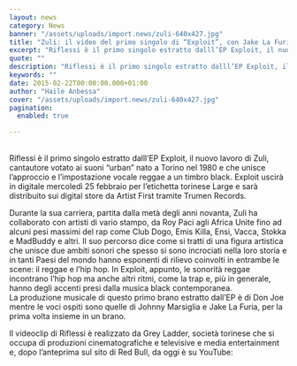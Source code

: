 ```yaml
---
layout: news
category: News
banner: "/assets/uploads/import.news/zuli-640x427.jpg"
title: "Zuli: il video del primo singolo di “Exploit”, con Jake La Furia e Johnny Marsiglia, prod. di Don Joe"
excerpt: "Riflessi è il primo singolo estratto dalll’EP Exploit, il nuovo lavoro di Zuli, cantautore votato ai suoni “urban” nato a Torino nel 1980 e che unisce l’approccio e l’impostazione vocale reggae a un timbro black. Exploit uscirà in digitale mercoledì 25 febbraio per l’etichetta torinese Large e sarà distribuito sui digital store da Artist First [&hellip"
quote: ""
description: "Riflessi è il primo singolo estratto dalll’EP Exploit, il nuovo lavoro di Zuli, cantautore votato ai suoni “urban” nato a Torino nel 1980 e che unisce l’approccio e l’impostazione vocale reggae a un timbro black. Exploit uscirà in digitale mercoledì 25 febbraio per l’etichetta torinese Large e sarà distribuito sui digital store da Artist First [&hellip"
keywords: ""
date: 2015-02-22T00:00:00.000+01:00
author: "Haile Anbessa"
cover: "/assets/uploads/import.news/zuli-640x427.jpg"
pagination:
  enabled: true

---
```


[](https://hotmc.com/wp-content/uploads/2015/02/zuli.jpg)  
Riflessi è il primo singolo estratto dalll’EP Exploit, il nuovo lavoro di Zuli, cantautore votato ai suoni “urban” nato a Torino nel 1980 e che unisce l’approccio e l’impostazione vocale reggae a un timbro black. Exploit uscirà in digitale mercoledì 25 febbraio per l’etichetta torinese Large e sarà distribuito sui digital store da Artist First tramite Trumen Records.

Durante la sua carriera, partita dalla metà degli anni novanta, Zuli ha collaborato con artisti di vario stampo, da Roy Paci agli Africa Unite fino ad alcuni pesi massimi del rap come Club Dogo, Emis Killa, Ensi, Vacca, Stokka e MadBuddy e altri. Il suo percorso dice come si tratti di una figura artistica che unisce due ambiti sonori che spesso si sono incrociati nella loro storia e in tanti Paesi del mondo hanno esponenti di rilievo coinvolti in entrambe le scene: il reggae e l’hip hop. In Exploit, appunto, le sonorità reggae incontrano l’hip hop ma anche altri ritmi, come la trap e, più in generale, hanno degli accenti presi dalla musica black contemporanea.  
La produzione musicale di questo primo brano estratto dall’EP è di Don Joe mentre le voci ospiti sono quelle di Johnny Marsiglia e Jake La Furia, per la prima volta insieme in un brano.

Il videoclip di Riflessi è realizzato da Grey Ladder, società torinese che si occupa di produzioni cinematografiche e televisive e media entertainment e, dopo l’anteprima sul sito di Red Bull, da oggi è su YouTube: